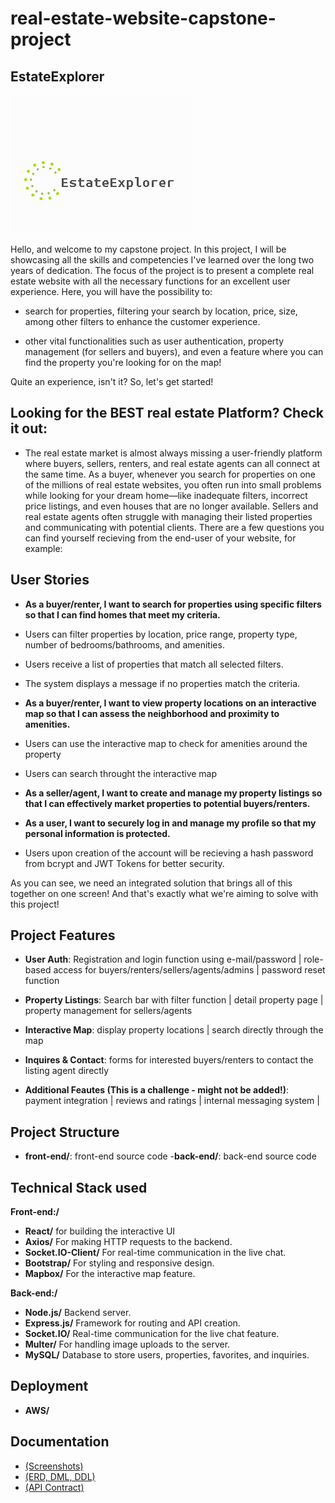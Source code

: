 # real-estate-website-capstone-project

## EstateExplorer

![EstateExplorer Logo](assets/logo.png)

Hello, and welcome to my capstone project. In this project, I will be showcasing all the skills and competencies I've learned over the long two years of dedication. The focus of the project is to present a complete real estate website with all the necessary functions for an excellent user experience. Here, you will have the possibility to:
- search for properties, filtering your search by location, price, size, among other filters to enhance the customer experience.

- other vital functionalities such as user authentication, property management (for sellers and buyers), and even a feature where you can find the property you're looking for on the map!

 Quite an experience, isn't it? So, let's get started!

## Looking for the BEST real estate Platform? Check it out:

- The real estate market is almost always missing a user-friendly platform where buyers, sellers, renters, and real estate agents can all connect at the same time. As a buyer, whenever you search for properties on one of the millions of real estate websites, you often run into small problems while looking for your dream home—like inadequate filters, incorrect price listings, and even houses that are no longer available. Sellers and real estate agents often struggle with managing their listed properties and communicating with potential clients. There are a few questions you can find yourself recieving from the end-user of your website, for example:

## User Stories

- **As a buyer/renter, I want to search for properties using specific filters so that I can find homes that meet my criteria.**

 - Users can filter properties by location, price range, property type, number of bedrooms/bathrooms, and amenities.
- Users receive a list of properties that match all selected filters.
- The system displays a message if no properties match the criteria.

- **As a buyer/renter, I want to view property locations on an interactive map so that I can assess the neighborhood and proximity to amenities.**

- Users can use the interactive map to check for amenities around the property
- Users can search throught the interactive map

- **As a seller/agent, I want to create and manage my property listings so that I can effectively market properties to potential buyers/renters.**


- **As a user, I want to securely log in and manage my profile so that my personal information is protected.**

- Users upon creation of the account will be recieving a hash password from bcrypt and JWT Tokens for better security.


As you can see,  we need an integrated solution that brings all of this together on one screen! And that's exactly what we're aiming to solve with this project!


## Project Features

- **User Auth**: Registration and login function using e-mail/password | role-based access for buyers/renters/sellers/agents/admins | password reset function

- **Property Listings**: Search bar with filter function | detail property page | property management for sellers/agents

- **Interactive Map**: display property locations | search directly through the map

- **Inquires & Contact**: forms for interested buyers/renters to contact the listing agent directly



- **Additional Feautes (This is a challenge - might not be added!)**: payment integration | reviews and ratings | internal messaging system | 



## Project Structure

- **front-end/**: front-end source code 
-**back-end/**: back-end source code 


## Technical Stack used

**Front-end:/** 

- **React/** for building the interactive UI 
- **Axios/**  For making HTTP requests to the backend.
- **Socket.IO-Client/**  For real-time communication in the live chat.
- **Bootstrap/**  For styling and responsive design.
- **Mapbox/**  For the interactive map feature.

**Back-end:/** 

- **Node.js/**  Backend server.
- **Express.js/**  Framework for routing and API creation.
- **Socket.IO/** Real-time communication for the live chat feature.
- **Multer/**  For handling image uploads to the server.
- **MySQL/**  Database to store users, properties, favorites, and inquiries.

## Deployment 

- **AWS/** 

## Documentation

- [(Screenshots)](docs/showcase.md)
- [(ERD, DML, DDL)](docs/ERD.md)
- [(API Contract)](docs/APIContract.md)


